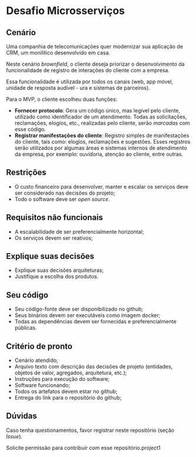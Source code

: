 # Desafio Microsserviços

## Cenário
Uma companhia de telecomunicações quer modernizar sua aplicação de CRM, um monilítico desenvolvido em casa.

Neste cenário *brownfield*, o cliente deseja priorizar o desenvolvimento da funcionalidade de registro de interações do cliente com a empresa.

Essa funcionalidade é utilizada por todos os canais (web, app móvel, unidade de resposta audível - ura e sistemas de parceiros).

Para o MVP, o cliente escolheu duas funções:

- **Fornecer protocolo**: Gera um código único, mas legível pelo cliente, utilizado como identificador de um atendimento. Todas as solicitações, reclamações, elogíos, etc., realizadas pelo cliente, serão *marcadas* com esse código.
- **Registrar manifestações do cliente**: Registro simples de manifestações do cliente, tais como: elogíos, reclamações e sugestões. Esses registros serão utilizados por algumas áreas e sistemas internos de atendimento da empresa, por exemplo: ouvidoria, atenção ao cliente, entre outras.

## Restrições

- O custo financeiro para desenvolver, manter e escalar os serviços deve ser considerado nas decisões do projeto;
- Todo o software deve ser *open source*.

## Requisitos não funcionais
- A escalabilidade de ser preferencialmente horizontal;
- Os serviços devem ser reativos;

## Explique suas decisões
- Explique suas decisões arquiteturas;
- Justifique a escolha dos produtos.

## Seu código
- Seu código-fonte deve ser disponibilizado no github;
- Seus binários devem ser executáveis como imagem docker;
- Todas as dependências devem ser fornecidas e preferencialmente públicas.

## Critério de pronto
- Cenário atendido;
- Arquivo texto com descrição das decisões de projeto (entidades, objetos de valor, agregados, arquitetura, etc.);
- Instruções para execução do software;
- Software funcionando;
- Todos os artefatos devem estar no github;
- Entrega do link para o repositório do github;

## Dúvidas
Caso tenha questionamentos, favor registrar neste repositório (seção *Issue*).

Solicite permissão para contribuir com esse repositório.project1
